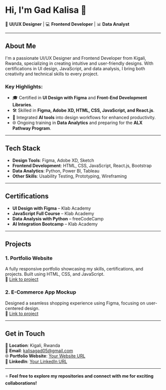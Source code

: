 # Hi, I'm Gad Kalisa 👋  

🎨 **UI/UX Designer** | 💻 **Frontend Developer** | 📊 **Data Analyst**

---

## About Me  
I'm a passionate UI/UX Designer and Frontend Developer from Kigali, Rwanda, specializing in creating intuitive and user-friendly designs. With certifications in UI design, JavaScript, and data analysis, I bring both creativity and technical skills to every project.  

### Key Highlights:  
- 🎓 Certified in **UI Design with Figma** and **Front-End Development Libraries**.  
- 🛠️ Skilled in **Figma, Adobe XD, HTML, CSS, JavaScript, and React.js**.  
- 🤖 Integrated **AI tools** into design workflows for enhanced productivity.  
- 🌐 Ongoing training in **Data Analytics** and preparing for the **ALX Pathway Program**.  

---

## Tech Stack  
- **Design Tools**: Figma, Adobe XD, Sketch  
- **Frontend Development**: HTML, CSS, JavaScript, React.js, Bootstrap  
- **Data Analytics**: Python, Power BI, Tableau  
- **Other Skills**: Usability Testing, Prototyping, Wireframing  

---

## Certifications  
- **UI Design with Figma** – Klab Academy  
- **JavaScript Full Course** – Klab Academy  
- **Data Analysis with Python** – freeCodeCamp  
- **AI Integration Bootcamp** – Klab Academy  

---

## Projects  
### 1. **Portfolio Website**  
A fully responsive portfolio showcasing my skills, certifications, and projects. Built using HTML, CSS, and JavaScript.  
🔗 [Link to project](file:///C:/Users/DOPIK%20ELECTRONICS/Documents/Portfolio/Website.html#contact)  

### 2. **E-Commerce App Mockup**  
Designed a seamless shopping experience using Figma, focusing on user-centered design.  
🔗 [Link to project](#)  

---

## Get in Touch  
📍 **Location**: Kigali, Rwanda  
📧 **Email**: [kalisagad05@gmail.com](mailto:kalisagad05@gmail.com)  
🌐 **Portfolio Website**: [Your Website URL](http://violet-peach-mp0ljp.mystrikingly.com)  
💼 **LinkedIn**: [Your LinkedIn URL](https://www.linkedin.com/in/gad-kalisa-2aa319333/)  

---

⭐️ **Feel free to explore my repositories and connect with me for exciting collaborations!**

